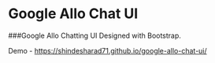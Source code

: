 # Google Allo Chat UI

###Google Allo Chatting UI Designed with Bootstrap.

Demo - https://shindesharad71.github.io/google-allo-chat-ui/
